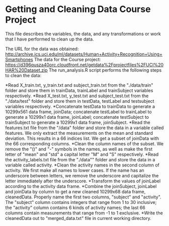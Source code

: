 Getting and Cleaning Data Course Project
========================================

This file describes the variables, the data, and any transformations or work that I have performed to clean up the data.

The URL for the data was obtained:
http://archive.ics.uci.edu/ml/datasets/Human+Activity+Recognition+Using+Smartphones
The data for the Course project:
https://d396qusza40orc.cloudfront.net/getdata%2Fprojectfiles%2FUCI%20HAR%20Dataset.zip
The run_analysis.R script performs the following steps to clean the data:

*Read X_train.txt, y_train.txt and subject_train.txt from the "./data/train" folder and store them in trainData, trainLabel and trainSubject variables respectively.
*Read X_test.txt, y_test.txt and subject_test.txt from the "./data/test" folder and store them in testData, testLabel and testsubject variables respectively.
*Concatenate testData to trainData to generate a 10299x561 data frame, joinData; concatenate testLabel to trainLabel to generate a 10299x1 data frame, joinLabel; concatenate testSubject to trainSubject to generate a 10299x1 data frame, joinSubject.
*Read the features.txt file from the "/data" folder and store the data in a variable called features. We only extract the measurements on the mean and standard deviation. This results in a 66 indices list. We get a subset of joinData with the 66 corresponding columns.
*Clean the column names of the subset. We remove the "()" and "-" symbols in the names, as well as make the first letter of "mean" and "std" a capital letter "M" and "S" respectively.
*Read the activity_labels.txt file from the "./data"" folder and store the data in a variable called activity.
*Clean the activity names in the second column of activity. We first make all names to lower cases. If the name has an underscore between letters, we remove the underscore and capitalize the letter immediately after the underscore.
*Transform the values of joinLabel according to the activity data frame.
*Combine the joinSubject, joinLabel and joinData by column to get a new cleaned 10299x68 data frame, cleanedData. Properly name the first two columns, "subject" and "activity". The "subject" column contains integers that range from 1 to 30 inclusive; the "activity" column contains 6 kinds of activity names; the last 66 columns contain measurements that range from -1 to 1 exclusive.
*Write the cleanedData out to "merged_data.txt" file in current working directory.
